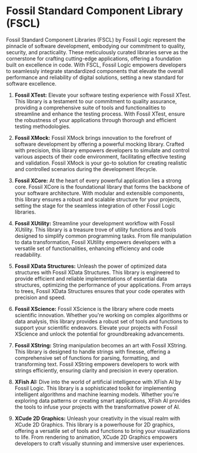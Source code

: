 # Fossil Standard Component Library (FSCL)

Fossil Standard Component Libraries (FSCL) by Fossil Logic represent the pinnacle of software development, embodying our commitment to quality, security, and practicality. These meticulously curated libraries serve as the cornerstone for crafting cutting-edge applications, offering a foundation built on excellence in code. With FSCL, Fossil Logic empowers developers to seamlessly integrate standardized components that elevate the overall performance and reliability of digital solutions, setting a new standard for software excellence.

1. **Fossil XTest:**
   Elevate your software testing experience with Fossil XTest. This library is a testament to our commitment to quality assurance, providing a comprehensive suite of tools and functionalities to streamline and enhance the testing process. With Fossil XTest, ensure the robustness of your applications through thorough and efficient testing methodologies.

2. **Fossil XMock:**
   Fossil XMock brings innovation to the forefront of software development by offering a powerful mocking library. Crafted with precision, this library empowers developers to simulate and control various aspects of their code environment, facilitating effective testing and validation. Fossil XMock is your go-to solution for creating realistic and controlled scenarios during the development lifecycle.

3. **Fossil XCore:**
   At the heart of every powerful application lies a strong core. Fossil XCore is the foundational library that forms the backbone of your software architecture. With modular and extensible components, this library ensures a robust and scalable structure for your projects, setting the stage for the seamless integration of other Fossil Logic libraries.

4. **Fossil XUtility:**
   Streamline your development workflow with Fossil XUtility. This library is a treasure trove of utility functions and tools designed to simplify common programming tasks. From file manipulation to data transformation, Fossil XUtility empowers developers with a versatile set of functionalities, enhancing efficiency and code readability.

5. **Fossil XData Structures:**
   Unleash the power of optimized data structures with Fossil XData Structures. This library is engineered to provide efficient and reliable implementations of essential data structures, optimizing the performance of your applications. From arrays to trees, Fossil XData Structures ensures that your code operates with precision and speed.

6. **Fossil XScience:**
   Fossil XScience is the library where code meets scientific innovation. Whether you're working on complex algorithms or data analysis, this library provides a robust set of tools and functions to support your scientific endeavors. Elevate your projects with Fossil XScience and unlock the potential for groundbreaking advancements.

7. **Fossil XString:**
   String manipulation becomes an art with Fossil XString. This library is designed to handle strings with finesse, offering a comprehensive set of functions for parsing, formatting, and transforming text. Fossil XString empowers developers to work with strings efficiently, ensuring clarity and precision in every operation.

8. **XFish AI:**
   Dive into the world of artificial intelligence with XFish AI by Fossil Logic. This library is a sophisticated toolkit for implementing intelligent algorithms and machine learning models. Whether you're exploring data patterns or creating smart applications, XFish AI provides the tools to infuse your projects with the transformative power of AI.

9. **XCude 2D Graphics:**
   Unleash your creativity in the visual realm with XCude 2D Graphics. This library is a powerhouse for 2D graphics, offering a versatile set of tools and functions to bring your visualizations to life. From rendering to animation, XCude 2D Graphics empowers developers to craft visually stunning and immersive user experiences.
   
